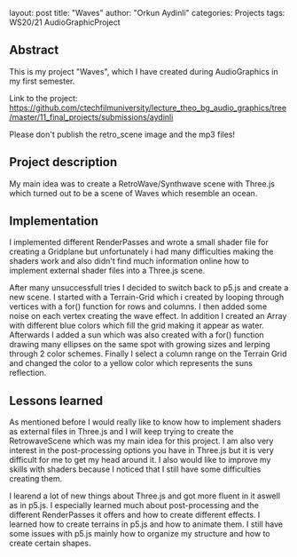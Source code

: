 layout: post
title: "Waves"
author: "Orkun Aydinli"
categories: Projects
tags: WS20/21 AudioGraphicProject 


## Abstract
This is my project "Waves", which I have created during AudioGraphics in my first semester.

Link to the project: https://github.com/ctechfilmuniversity/lecture_theo_bg_audio_graphics/tree/master/11_final_projects/submissions/aydinli

Please don't publish the retro_scene image and the mp3 files!


## Project description
My main idea was to create a RetroWave/Synthwave scene with Three.js which turned out to be a scene of Waves which resemble an ocean.


## Implementation
I implemented different RenderPasses and wrote a small shader file for creating a Gridplane but unfortunately i had many difficulties making the shaders work and also didn't find much information online how to implement external shader files into a Three.js scene.

After many unsuccessfull tries I decided to switch back to p5.js and create a new scene. I started with a Terrain-Grid which i created by looping through vertices with a for() function for rows and columns. I then added some noise on each vertex creating the wave effect. In addition I created an Array with different blue colors which fill the grid making it appear as water. Afterwards I added a sun which was also created with a for() function drawing many ellipses on the same spot with growing sizes and lerping through 2 color schemes. Finally I select a column range on the Terrain Grid and changed the color to a yellow color which represents the suns reflection. 

## Lessons learned

As mentioned before I would really like to know how to implement shaders as external files in Three.js and I will keep trying to create the RetrowaveScene which was my main idea for this project. I am also very interest in the post-processing options you have in Three.js but it is very difficult for me to get my head around it. I also would like to improve my skills with shaders because I noticed that I still have some difficulties creating them. 

I learend a lot of new things about Three.js and got more fluent in it aswell as in p5.js. I especially learned much about post-processing and the different RenderPasses it offers and how to create different effects. I learned how to create terrains in p5.js and how to animate them. I still have some issues with p5.js mainly how to organize my structure and how to create certain shapes. 





